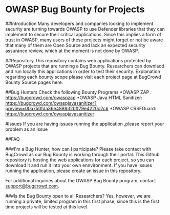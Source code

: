 # OWASP Bug Bounty for Projects

##Introduction
Many developers and companies looking to implement security are turning towards OWASP to use Defender libraries that they can implement to secure their critical applications. Since this implies a form of trust in OWASP, many users of these projects might forget or not be aware that many of them are Open Source and lack an expected security assurance review, which at the moment is not done by OWASP.

##Repository
This repository contains web applications protected by OWASP projects that are running a Bug Bounty.
Researchers can downlaod and run locally this applications in order to test their security.
Explanation regaridng each bounty scope please visit each project page at BugCrowd Bounty Source pages here.

##Bug Hunters
Check the following Bounty Programs
*OWASP ZAP : https://bugcrowd.com/owaspzap
*OWASP Java HTML Sanitizer: https://bugcrowd.com/owaspjavasanitizer?preview=00a750fda36e488832bff79e4220c2c6
*OWASP CRSFGuard: https://bugcrowd.com/owaspjavasanitizer

#Issues
If you are having issues running the application ,please report your problem as an issue 

##FAQ

###I'm a Bug Hunter, how can I participate?
Please take contact with BugCrowd as our Bug Bounty is working through their portal.
This Github repository is hosting the web applications for each project, so you can download it and run it into your own ennvironment. If you have issues running the application, please create an issue in this repository.

For additional inquiries about the OWASP Bug Bounty program, contact support@bugcrowd.com.

###Is the Bug Bounty open to all Researchers?
Yes, however, we are running a private, limited program in this first phase, since this is the first time projects will be tested at this level.
